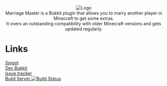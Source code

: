 <div style="text-align:center"><img src ="https://pcgamingfreaks.at/images/marriagemaster.png" alt="Logo" /></div>
<div style="text-align:center">Marriage Master is a Bukkit plugin that allows you to marry another player in Minecraft to get some extras.<br/>
It overs an outstanding compatibility with older Minecraft versions and gets updated regularly.</div>



# Links
[Spigot](https://www.spigotmc.org/resources/marriage-master.19273/)</br>
[Dev Bukkit](http://dev.bukkit.org/bukkit-plugins/marriage-master/)</br>
[Issue tracker](https://github.com/GeorgH93/Bukkit_MarriageMaster/issues)</br>
[Build Server ![Build Status](https://ci.pcgamingfreaks.at/job/MarriageMaster%20V1/badge/icon)](http://ci.pcgamingfreaks.at/job/MarriageMaster%20V1/)